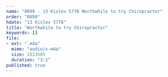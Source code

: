 ```yaml
---
name: "0099 - 13 Kislev 5778 Worthwhile to try Chiropractor"
order: "0099"
hdate: "13 Kislev 5778"
title: "Worthwhile to try Chiropractor"
keywords: []
file:
- ext: ".m4a"
  mime: "audio/x-m4a"
  size: 1513505
  duration: "3:1"
published: true
---
```


